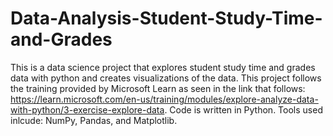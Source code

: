 # Data-Analysis-Student-Study-Time-and-Grades
This is a data science project that explores student study time and grades data with python and creates visualizations of the data. This project follows the training provided by Microsoft Learn as seen in the link that follows: https://learn.microsoft.com/en-us/training/modules/explore-analyze-data-with-python/3-exercise-explore-data. Code is written in Python. Tools used inlcude: NumPy, Pandas, and Matplotlib.

